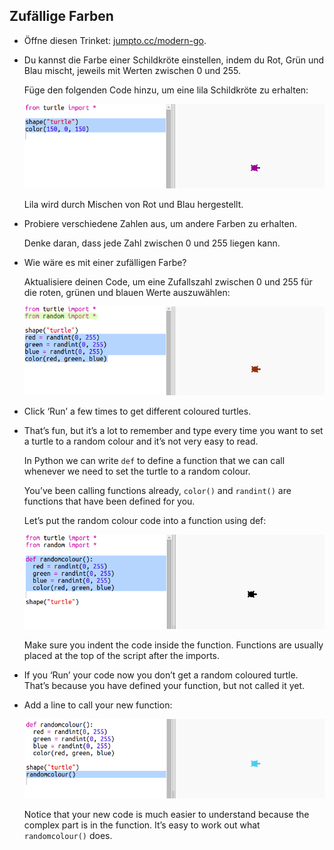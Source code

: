 ## Zufällige Farben

+ Öffne diesen Trinket: <a href="http://jumpto.cc/modern-go" target="_blank">jumpto.cc/modern-go</a>.

+ Du kannst die Farbe einer Schildkröte einstellen, indem du Rot, Grün und Blau mischt, jeweils mit Werten zwischen 0 und 255.
    
    Füge den folgenden Code hinzu, um eine lila Schildkröte zu erhalten:
    
    ![screenshot](images/modern-purple.png)
    
    Lila wird durch Mischen von Rot und Blau hergestellt.

+ Probiere verschiedene Zahlen aus, um andere Farben zu erhalten.
    
    Denke daran, dass jede Zahl zwischen 0 und 255 liegen kann.

+ Wie wäre es mit einer zufälligen Farbe?
    
    Aktualisiere deinen Code, um eine Zufallszahl zwischen 0 und 255 für die roten, grünen und blauen Werte auszuwählen:
    
    ![screenshot](images/modern-random-colour.png)

+ Click ‘Run’ a few times to get different coloured turtles.

+ That’s fun, but it’s a lot to remember and type every time you want to set a turtle to a random colour and it’s not very easy to read.
    
    In Python we can write `def` to define a function that we can call whenever we need to set the turtle to a random colour.
    
    You’ve been calling functions already, `color()` and `randint()` are functions that have been defined for you.
    
    Let’s put the random colour code into a function using def:
    
    ![screenshot](images/modern-colour-function.png)
    
    Make sure you indent the code inside the function. Functions are usually placed at the top of the script after the imports.

+ If you ‘Run’ your code now you don’t get a random coloured turtle. That’s because you have defined your function, but not called it yet.

+ Add a line to call your new function:
    
    ![screenshot](images/modern-call-colour.png)
    
    Notice that your new code is much easier to understand because the complex part is in the function. It’s easy to work out what `randomcolour()` does.